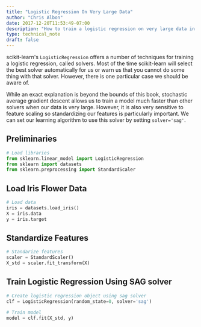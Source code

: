 ```yaml
---
title: "Logistic Regression On Very Large Data"
author: "Chris Albon"
date: 2017-12-20T11:53:49-07:00
description: "How to train a logistic regression on very large data in scikit-learn."
type: technical_note
draft: false
---
```

scikit-learn's `LogisticRegression` offers a number of techniques for training a logistic regression, called solvers. Most of the time scikit-learn will select the best solver automatically for us or warn us that you cannot do some thing with that solver. However, there is one particular case we should be aware of.

While an exact explanation is beyond the bounds of this book, stochastic average gradient descent allows us to train a model much faster than other solvers when our data is very large. However, it is also very sensitive to feature scaling so standardizing our features is particularly important. We can set our learning algorithm to use this solver by setting `solver='sag'`.

## Preliminaries


```python
# Load libraries
from sklearn.linear_model import LogisticRegression
from sklearn import datasets
from sklearn.preprocessing import StandardScaler
```

## Load Iris Flower Data


```python
# Load data
iris = datasets.load_iris()
X = iris.data
y = iris.target
```

## Standardize Features


```python
# Standarize features
scaler = StandardScaler()
X_std = scaler.fit_transform(X)
```

## Train Logistic Regression Using SAG solver


```python
# Create logistic regression object using sag solver
clf = LogisticRegression(random_state=0, solver='sag')

# Train model
model = clf.fit(X_std, y)
```
